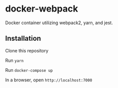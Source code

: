 # docker-webpack
Docker container utilizing webpack2, yarn, and jest.
## Installation
Clone this repository

Run `yarn`

Run `docker-compose up`

In a browser, open `http://localhost:7000`
